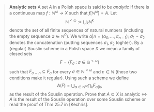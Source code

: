 > **Analytic sets** A set $A$ in a Polish space is said to be *analytic* if there is a continuous map $f:\mathbb{N}^\omega\to X$ such that $f[\mathbb{N}^\omega]=A$. Let 
> $$\mathbb{N}^{<\omega}:=\bigcup_k\mathbb{N}^k$$
> denote the set of all finite sequences of natural numbers (including the empty sequence $\emptyset\in\mathbb{N}^0$). We write $\alpha|n=(\alpha_0,...,\alpha_{n-1})$; $\sigma_1\frown\sigma_2$ denotes the concatenation (putting sequences $\sigma_1, \sigma_2$ toghter).
> By a (regular) Souslin scheme in a Polish space $X$ we mean a family of closed sets 
> $$F=\{F_\sigma\;:\;\sigma\in\mathbb{B}^{<\omega}\}$$
such that $F_{\sigma\frown n}\subseteq F_\sigma$ for every $\sigma \in\mathbb{N}^{<\omega}$ and $n\in\mathbb{N}$ (those two conditions make it regular). Using such a scheme we define
$$A(F)=\bigcup_{\alpha\in\mathbb{N}^\omega}\bigcap_k F_{\alpha|k},$$
as the result of the Souslin operation.
Prove that $A\subseteq X$ is analytic $\iff$ $A$ is the result of the Souslin operation over some Souslin scheme or read the proof of Thm 25.7 in [Kechris].


